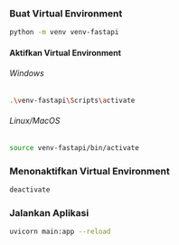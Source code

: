 ### Buat Virtual Environment
```bash
python -m venv venv-fastapi
```

#### Aktifkan Virtual Environment
###### Windows
```bash
.\venv-fastapi\Scripts\activate
```
###### Linux/MacOS
```bash
source venv-fastapi/bin/activate
```

### Menonaktifkan Virtual Environment
```bash
deactivate
```

### Jalankan Aplikasi
```bash
uvicorn main:app --reload
```